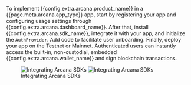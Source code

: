 To implement {{config.extra.arcana.product_name}} in a {{page.meta.arcana.app_type}} app, start by registering your app and configuring usage settings through {{config.extra.arcana.dashboard_name}}. After that, install {{config.extra.arcana.sdk_name}}, integrate it with your app, and initialize the `AuthProvider`. Add code to facilitate user onboarding. Finally, deploy your app on the Testnet or Mainnet. Authenticated users can instantly access the built-in, non-custodial, embedded {{config.extra.arcana.wallet_name}} and sign blockchain transactions.

<figure markdown="span">
  <img alt="Integrating Arcana SDKs" class="an-screenshots" src="{{config.extra.arcana.img_dir}}/an_auth_usage_overview_light.{{config.extra.arcana.img_png}}#only-light" alt="Auth Usage Overview"/>
  <img alt="Integrating Arcana SDKs" class="an-screenshots" src="{{config.extra.arcana.img_dir}}/an_auth_usage_overview_dark.{{config.extra.arcana.img_png}}#only-dark" alt="Auth Usage Overview"/>
<figcaption>Integrating Arcana SDKs</figcaption>
</figure>